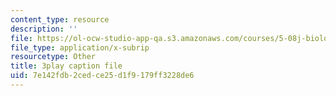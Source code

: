 ```yaml
---
content_type: resource
description: ''
file: https://ol-ocw-studio-app-qa.s3.amazonaws.com/courses/5-08j-biological-chemistry-ii-spring-2016/7e142fdb2cedce25d1f9179ff3228de6_PoFDK7Kwx1o.srt
file_type: application/x-subrip
resourcetype: Other
title: 3play caption file
uid: 7e142fdb-2ced-ce25-d1f9-179ff3228de6
---
```

